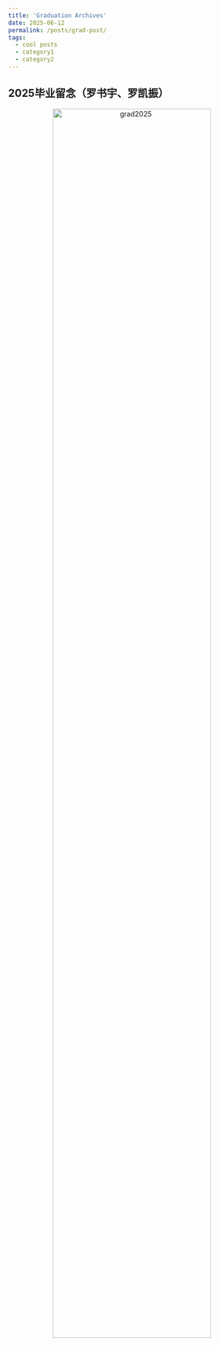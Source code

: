 ```yaml
---
title: 'Graduation Archives'
date: 2025-06-12
permalink: /posts/grad-post/
tags:
  - cool posts
  - category1
  - category2
---
```



## 2025毕业留念（罗书宇、罗凯振）
<div style="text-align: center">
    <img src="https://github.com/lisong2019/web/blob/master/images/graduation/20250612grad1.jpg"  alt="grad2025" width="80%" height="auto"/>
</div>


